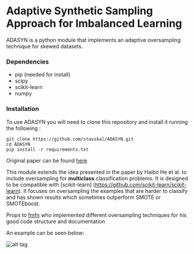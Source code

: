 # Adaptive Synthetic Sampling Approach for Imbalanced Learning 

ADASYN is a python module that implements an adaptive oversampling technique for skewed datasets.

### Dependencies
* pip (needed for install)
* scipy
* scikit-learn
* numpy

### Installation

To use ADASYN you will need to clone this repository and install it running the following :

    git clone https://github.com/stavskal/ADASYN.git
    cd ADASYN
    pip install -r requirements.txt
    
Original paper can be found [here](http://ieeexplore.ieee.org/xpl/login.jsp?tp=&arnumber=4633969&url=http://ieeexplore.ieee.org/xpls/abs_all.jsp%3Farnumber%3D4633969) 

This module extends the idea presented in the paper by Haibo He et al. to include oversampling for **multiclass** classification problems. It is designed to be compatible with [scikit-learn] (https://github.com/scikit-learn/scikit-learn). It focuses on oversampling the examples that are harder to classify and has shown results which sometimes outperform SMOTE or SMOTEboost.

Props to [fmfn](https://github.com/fmfn) who implemented different oversampling techniques for his good code structure and documentation


An example can be seen below:

![alt tag](https://github.com/stavskal/ADASYN/blob/master/sample.jpg)
